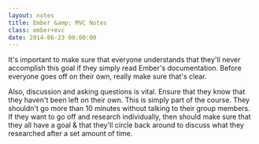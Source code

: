 ```yaml
---
layout: notes
title: Ember &amp; MVC Notes
class: ember+mvc
date: 2014-06-23 00:00:00
---
```


It's important to make sure that everyone understands that they'll never
accomplish this goal if they simply read Ember's documentation. Before everyone
goes off on their own, really make sure that's clear.

Also, discussion and asking questions is vital. Ensure that they know that they
haven't been left on their own. This is simply part of the course. They
shouldn't go more than 10 minutes without talking to their group members. If
they want to go off and research individually, then should make sure that they
all have a goal & that they'll circle back around to discuss what they
researched after a set amount of time.
